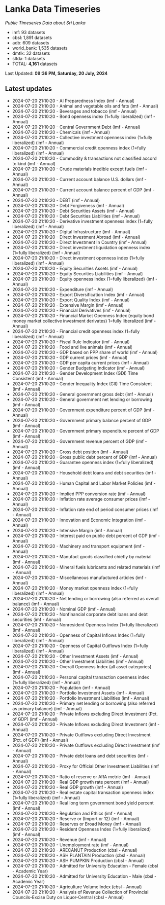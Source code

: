 # Lanka Data Timeseries
*Public Timeseries Data about Sri Lanka*

* imf: 93 datasets
* cbsl: 1,891 datasets
* adb: 609 datasets
* world_bank: 1,535 datasets
* dmtlk: 32 datasets
* sltda: 1 datasets
* TOTAL: **4,161** datasets

Last Updated: **09:36 PM, Saturday, 20 July, 2024**

## Latest updates

* 2024-07-20 21:10:20 - AI Preparedness Index (imf - Annual)
* 2024-07-20 21:10:20 - Animal and vegetable oils and fats (imf - Annual)
* 2024-07-20 21:10:20 - Beverages and tobacco (imf - Annual)
* 2024-07-20 21:10:20 - Bond openness index (1=fully liberalized) (imf - Annual)
* 2024-07-20 21:10:20 - Central Government Debt (imf - Annual)
* 2024-07-20 21:10:20 - Chemicals (imf - Annual)
* 2024-07-20 21:10:20 - Collective investment openness index (1=fully liberalized) (imf - Annual)
* 2024-07-20 21:10:20 - Commercial credit openness index (1=fully liberalized) (imf - Annual)
* 2024-07-20 21:10:20 - Commodity & transactions not classified accord to kind (imf - Annual)
* 2024-07-20 21:10:20 - Crude materials inedible except fuels (imf - Annual)
* 2024-07-20 21:10:20 - Current account balance U.S. dollars (imf - Annual)
* 2024-07-20 21:10:20 - Current account balance percent of GDP (imf - Annual)
* 2024-07-20 21:10:20 - DEBT (imf - Annual)
* 2024-07-20 21:10:20 - Debt Forgiveness (imf - Annual)
* 2024-07-20 21:10:20 - Debt Securities Assets (imf - Annual)
* 2024-07-20 21:10:20 - Debt Securities Liabilities (imf - Annual)
* 2024-07-20 21:10:20 - Derivative investment openness index (1=fully liberalized) (imf - Annual)
* 2024-07-20 21:10:20 - Digital Infrastructure (imf - Annual)
* 2024-07-20 21:10:20 - Direct Investment Abroad (imf - Annual)
* 2024-07-20 21:10:20 - Direct Investment In Country (imf - Annual)
* 2024-07-20 21:10:20 - Direct investment liquidation openness index (1=fully liberalized) (imf - Annual)
* 2024-07-20 21:10:20 - Direct investment openness index (1=fully liberalized) (imf - Annual)
* 2024-07-20 21:10:20 - Equity Securities Assets (imf - Annual)
* 2024-07-20 21:10:20 - Equity Securities Liabilities (imf - Annual)
* 2024-07-20 21:10:20 - Equity openness index (1=fully liberalized) (imf - Annual)
* 2024-07-20 21:10:20 - Expenditure (imf - Annual)
* 2024-07-20 21:10:20 - Export Diversification Index (imf - Annual)
* 2024-07-20 21:10:20 - Export Quality Index (imf - Annual)
* 2024-07-20 21:10:20 - Extensive Margin (imf - Annual)
* 2024-07-20 21:10:20 - Financial Derivatives (imf - Annual)
* 2024-07-20 21:10:20 - Financial Market Openness Index (equity bond money market collective investment derivates) 1=fully liberalized (imf - Annual)
* 2024-07-20 21:10:20 - Financial credit openness index (1=fully liberalized) (imf - Annual)
* 2024-07-20 21:10:20 - Fiscal Rule Indicator (imf - Annual)
* 2024-07-20 21:10:20 - Food and live animals (imf - Annual)
* 2024-07-20 21:10:20 - GDP based on PPP share of world (imf - Annual)
* 2024-07-20 21:10:20 - GDP current prices (imf - Annual)
* 2024-07-20 21:10:20 - GDP per capita current prices (imf - Annual)
* 2024-07-20 21:10:20 - Gender Budgeting Indicator (imf - Annual)
* 2024-07-20 21:10:20 - Gender Development Index (GDI) Time Consistent (imf - Annual)
* 2024-07-20 21:10:20 - Gender Inequality Index (GII) Time Consistent (imf - Annual)
* 2024-07-20 21:10:20 - General government gross debt (imf - Annual)
* 2024-07-20 21:10:20 - General government net lending or borrowing (imf - Annual)
* 2024-07-20 21:10:20 - Government expenditure percent of GDP (imf - Annual)
* 2024-07-20 21:10:20 - Government primary balance percent of GDP (imf - Annual)
* 2024-07-20 21:10:20 - Government primary expenditure percent of GDP (imf - Annual)
* 2024-07-20 21:10:20 - Government revenue percent of GDP (imf - Annual)
* 2024-07-20 21:10:20 - Gross debt position (imf - Annual)
* 2024-07-20 21:10:20 - Gross public debt percent of GDP (imf - Annual)
* 2024-07-20 21:10:20 - Guarantee openness index (1=fully liberalized) (imf - Annual)
* 2024-07-20 21:10:20 - Household debt loans and debt securities (imf - Annual)
* 2024-07-20 21:10:20 - Human Capital and Labor Market Policies (imf - Annual)
* 2024-07-20 21:10:20 - Implied PPP conversion rate (imf - Annual)
* 2024-07-20 21:10:20 - Inflation rate average consumer prices (imf - Annual)
* 2024-07-20 21:10:20 - Inflation rate end of period consumer prices (imf - Annual)
* 2024-07-20 21:10:20 - Innovation and Economic Integration (imf - Annual)
* 2024-07-20 21:10:20 - Intensive Margin (imf - Annual)
* 2024-07-20 21:10:20 - Interest paid on public debt percent of GDP (imf - Annual)
* 2024-07-20 21:10:20 - Machinery and transport equipment (imf - Annual)
* 2024-07-20 21:10:20 - Manufact goods classified chiefly by material (imf - Annual)
* 2024-07-20 21:10:20 - Mineral fuels lubricants and related materials (imf - Annual)
* 2024-07-20 21:10:20 - Miscellaneous manufactured articles (imf - Annual)
* 2024-07-20 21:10:20 - Money market openness index (1=fully liberalized) (imf - Annual)
* 2024-07-20 21:10:20 - Net lending or borrowing (also referred as overall balance) (imf - Annual)
* 2024-07-20 21:10:20 - Nominal GDP (imf - Annual)
* 2024-07-20 21:10:20 - Nonfinancial corporate debt loans and debt securities (imf - Annual)
* 2024-07-20 21:10:20 - Nonresident Openness Index (1=fully liberalized) (imf - Annual)
* 2024-07-20 21:10:20 - Openness of Capital Inflows Index (1=fully liberalized) (imf - Annual)
* 2024-07-20 21:10:20 - Openness of Capital Outflows Index (1=fully liberalized) (imf - Annual)
* 2024-07-20 21:10:20 - Other Investment Assets (imf - Annual)
* 2024-07-20 21:10:20 - Other Investment Liabilities (imf - Annual)
* 2024-07-20 21:10:20 - Overall Openness Index (all asset categories) (imf - Annual)
* 2024-07-20 21:10:20 - Personal capital transaction openness index (1=fully liberalized) (imf - Annual)
* 2024-07-20 21:10:20 - Population (imf - Annual)
* 2024-07-20 21:10:20 - Portfolio Investment Assets (imf - Annual)
* 2024-07-20 21:10:20 - Portfolio Investment Liabilities (imf - Annual)
* 2024-07-20 21:10:20 - Primary net lending or borrowing (also referred as primary balance) (imf - Annual)
* 2024-07-20 21:10:20 - Private Inflows excluding Direct Investment (Pct. of GDP) (imf - Annual)
* 2024-07-20 21:10:20 - Private Inflows excluding Direct Investment (imf - Annual)
* 2024-07-20 21:10:20 - Private Outflows excluding Direct Investment (Pct. of GDP) (imf - Annual)
* 2024-07-20 21:10:20 - Private Outflows excluding Direct Investment (imf - Annual)
* 2024-07-20 21:10:20 - Private debt loans and debt securities (imf - Annual)
* 2024-07-20 21:10:20 - Proxy for Official Other Investment Liabilities (imf - Annual)
* 2024-07-20 21:10:20 - Ratio of reserve or ARA metric (imf - Annual)
* 2024-07-20 21:10:20 - Real GDP growth rate percent (imf - Annual)
* 2024-07-20 21:10:20 - Real GDP growth (imf - Annual)
* 2024-07-20 21:10:20 - Real estate capital transaction openness index (1=fully liberalized) (imf - Annual)
* 2024-07-20 21:10:20 - Real long term government bond yield percent (imf - Annual)
* 2024-07-20 21:10:20 - Regulation and Ethics (imf - Annual)
* 2024-07-20 21:10:20 - Reserve or (Import or 12) (imf - Annual)
* 2024-07-20 21:10:20 - Reserves or Broad Money (imf - Annual)
* 2024-07-20 21:10:20 - Resident Openness Index (1=fully liberalized) (imf - Annual)
* 2024-07-20 21:10:20 - Revenue (imf - Annual)
* 2024-07-20 21:10:20 - Unemployment rate (imf - Annual)
* 2024-07-20 21:10:20 - ARECANUT Production (cbsl - Annual)
* 2024-07-20 21:10:20 - ASH PLANTAIN Production (cbsl - Annual)
* 2024-07-20 21:10:20 - ASH PUMPKIN Production (cbsl - Annual)
* 2024-07-20 21:10:20 - Admitted for University Education - Female (cbsl - Academic Year)
* 2024-07-20 21:10:20 - Admitted for University Education - Male (cbsl - Academic Year)
* 2024-07-20 21:10:20 - Agriculture Volume Index (cbsl - Annual)
* 2024-07-20 21:10:20 - Analysis of Revenue Collection of Provincial Councils-Excise Duty on Liquor-Central (cbsl - Annual)